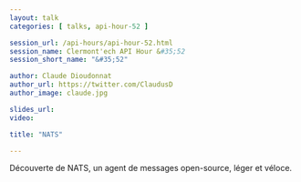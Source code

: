 ```yaml
---
layout: talk
categories: [ talks, api-hour-52 ]

session_url: /api-hours/api-hour-52.html
session_name: Clermont'ech API Hour &#35;52
session_short_name: "&#35;52"

author: Claude Dioudonnat
author_url: https://twitter.com/ClaudusD
author_image: claude.jpg

slides_url:
video:

title: "NATS"

---
```


Découverte de NATS, un agent de messages open-source, léger et véloce.
